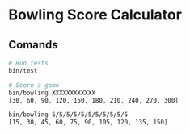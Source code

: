 Bowling Score Calculator
========================

## Comands
```bash
# Run tests
bin/test

# Score a game
bin/bowling XXXXXXXXXXXX
[30, 60, 90, 120, 150, 180, 210, 240, 270, 300]

bin/bowling 5/5/5/5/5/5/5/5/5/5/5
[15, 30, 45, 60, 75, 90, 105, 120, 135, 150]
```
